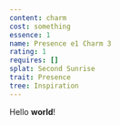 ```yaml
---
content: charm
cost: something
essence: 1
name: Presence e1 Charm 3
rating: 1
requires: []
splat: Second Sunrise
trait: Presence
tree: Inspiration
---
```


Hello **world**!
